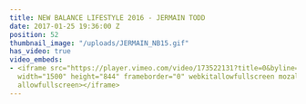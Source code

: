 ```yaml
---
title: NEW BALANCE LIFESTYLE 2016 - JERMAIN TODD
date: 2017-01-25 19:36:00 Z
position: 52
thumbnail_image: "/uploads/JERMAIN_NB15.gif"
has_video: true
video_embeds:
- <iframe src="https://player.vimeo.com/video/173522131?title=0&byline=0&portrait=0"
  width="1500" height="844" frameborder="0" webkitallowfullscreen mozallowfullscreen
  allowfullscreen></iframe>
---
```


